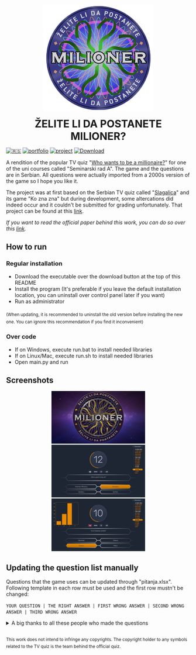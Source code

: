 <p align="center">
  <img src="https://raw.githubusercontent.com/matijakljajic/milionerpy/main/resources/icon.png" alt="logo">
  <h1 align="center" style="margin: 0 auto 0 auto;">ŽELITE LI DA POSTANETE MILIONER?</h1>
  </p>

[![🇷🇸](https://img.shields.io/badge/🇷🇸-2ea44f?style=for-the-badge)](https://github.com/matijakljajic/milionerpy/blob/main/README.sr.md) [![portfolio](https://img.shields.io/badge/portfolio-2ea44f?style=for-the-badge)](https://matijakljajic.github.io/) [![project](https://img.shields.io/badge/project-2ea44f?style=for-the-badge)](https://matijakljajic.github.io/milionerpy/) [![Download](https://img.shields.io/badge/Download-2ea44f?style=for-the-badge)](https://github.com/matijakljajic/milionerpy/releases/download/2023.01.23/Milioner20230123.exe)

A rendition of the popular TV quiz "[Who wants to be a millionaire?](https://en.wikipedia.org/wiki/Who_Wants_to_Be_a_Millionaire%3F)" for one of the uni courses called "Seminarski rad A". The game and the questions are in Serbian. All questions were actually imported from a 2000s version of the game so I hope you like it.

The project was at first based on the Serbian TV quiz called "[Slagalica](https://en.wikipedia.org/wiki/TV_Slagalica)" and its game "Ko zna zna" but during development, some altercations did indeed occur and it couldn't be submitted for grading unfortunately. That project can be found at this [link](https://github.com/matijakljajic/koznaznarevamp).

*If you want to read the official paper behind this work, you can do so over this [link](https://raw.githubusercontent.com/matijakljajic/milionerpy/main/Skript%20jezici%20-%20Seminarski%20rad%20A.pdf).*


## How to run

### Regular installation

- Download the executable over the download button at the top of this README
- Install the program (It's preferable if you leave the default installation location, you can uninstall over control panel later if you want)
- Run as administrator

<sub>(When updating, it is recommended to uninstall the old version before installing the new one. You can ignore this  recommendation if you find it inconvenient)</sub>

### Over code

- If on Windows, execute run.bat to install needed libraries
- If on Linux/Mac, execute run.sh to install needed libraries
- Open main.py and run


## Screenshots

<p align="center"><img src="https://raw.githubusercontent.com/matijakljajic/milionerpy/main/screenshots/intro.png" width="256" height="144" alt="intro">  <img src="https://raw.githubusercontent.com/matijakljajic/milionerpy/main/screenshots/game.png" width="256" height="144" alt="game">  <img src="https://raw.githubusercontent.com/matijakljajic/milionerpy/main/screenshots/graph.png" width="256" height="144" alt="graph"></p>


## Updating the question list manually

Questions that the game uses can be updated through "pitanja.xlsx". Following template in each row must be used and the first row mustn't be changed:

`YOUR QUESTION | THE RIGHT ANSWER | FIRST WRONG ANSWER | SECOND WRONG ANSWER | THIRD WRONG ANSWER`

<details>
<summary>
A big thanks to all these people who made the questions
</summary>

Name | Email
:---:|:---:
Barbara Lučić | barbara@telekom.yu
Milika Delić | milika@eunet.yu
Radomir Lopusina | ~
Danko Vasiljević | ayrton@bitsyu.net
Ines | ines@ptt.yu
Olja | lavica.o@EUnet.yu
Bojan Bojcetić | marat@EUnet.yu
Marko Pavlović | ~
Daniel Keleman | ~
Željko Vejnović | ~
Aleksandar Mitić | ~
Nebojša Tmusić | ~
Milan Raonić | ~
Bojan | mbojan@drenik.net
Milan Dobri | mdobri@infosky.net
Laki | mikovic@nspoint.net
Srđan | mlaz@ptt.yu
Marko Nikolić | mmarkoni@sezampro.yu
Predrag Petrović | pedjolino_p@yahoo.com
Stefan Petrović | snakepit@musician.org
Vesna Suknović | ~
Živko Pantović | ~
Slaviša Nenadić | slavko6@ptt.yu
~ | mmajstor@tesla.rcub.bg.ac.yu
Vladimir Marković | vmarkovic@beotel.yu
Dragana Žižić | ~
Raco | racoyes@yahoo.com
Ernest Kovač | ernest_utd@yahoo.com
Milan Kukić | mkukic@hemo.net
Žarko Mihajlović | developer@beotel.net
Mija | zanatcentar@ptt.yu
Boban | slobodancu@telekom.yu
~ | majski@ptt.yu
Milan Kujundžić | mkujundzic@novosti.co.yu
Gjorgji Petkovski | koko@elektrosoft.com.mk
Blagoje Lazić | lazic15@ptt.yu
Miroslav Đovćoš | mdjovcos@ddor.co.yu
~ | stellamaris@cg.yu
Peđa Rodić | prodic@ptt.yu
Krle | ~
Ivan Milenković | skijumpingworld@yahoo.com
Veselin Sekulović | ~
Rade Zrnić | 100ka@mail.ru
Ana | mina2u@InfoSky.net
Bojan Veličković | vela@dma.co.yu
~ | vesavesa@beotel.yu
~ | nickola@EUnet.yu
Marko Bežulj | markone@Panet.co.yu
Jelena Marinković | jelena01@EUnet.yu
~ | anelej@bankerinter.net
Zvonko Popović | popovicmn@ptt.yu
Tomislav Tomašević | tomastom@ptt.yu
Marko Misiraća | marko@mediaproline.net
Ernest | ernestutd@neobee.net
Ivan Dobrić | zacinc@beotel.yu
Goran Stojanović | batagogi@ptt.yu
Aca Vesić | vesica@ptt.yu
Slobodan Kitanović | kids78@ptt.yu
~ | dandm@panet.co.yu
Srđan Lukić | schef@sdu.org.yu
Dragan Solak | dsolak@voban.co.yu
Nikola Ćosović | nix007@verat.net
Goran Janjić | janke@teleport.co.yu
Ivica | Jastreb@ptt.yu
~ | ljupce1@ptt.yu
Jasna Janković | jasna_jankovic@yahoo.com
~ | seria013@panet.co.yu
~ | dsansa@EUnet.yu
Srđan Janković | srka@EUnet.yu
Vlada | bvlada17@verat.net
Danilo | danilov@teol.net
Nikola Popović | nikolap@teol.net
Mirsad Kalamperović | kalamperovicm@cg.yu
~ | bhamby@sezampro.yu
~ | jovance15@mail.net.mk
Ivan Dobrić | zacinc@beotel.yu
Nikola | necropolis@ptt.yu
Maja Radovanović | rmaja@rstel.net
Strahinja Petrović | sm.astra@neobee.net
~ | vessna_yu@yahoo.com
~ | becej@EUnet.yu
~ | edo16@lsinter.net
</details>


##
<sup>This work does not intend to infringe any copyrights. The copyright holder to any symbols related to the TV quiz is the team behind the official quiz.</sup>

